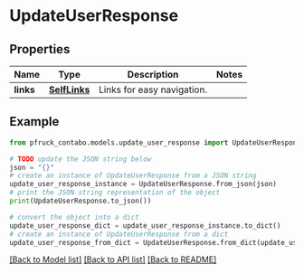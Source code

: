 # UpdateUserResponse


## Properties

Name | Type | Description | Notes
------------ | ------------- | ------------- | -------------
**links** | [**SelfLinks**](SelfLinks.md) | Links for easy navigation. | 

## Example

```python
from pfruck_contabo.models.update_user_response import UpdateUserResponse

# TODO update the JSON string below
json = "{}"
# create an instance of UpdateUserResponse from a JSON string
update_user_response_instance = UpdateUserResponse.from_json(json)
# print the JSON string representation of the object
print(UpdateUserResponse.to_json())

# convert the object into a dict
update_user_response_dict = update_user_response_instance.to_dict()
# create an instance of UpdateUserResponse from a dict
update_user_response_from_dict = UpdateUserResponse.from_dict(update_user_response_dict)
```
[[Back to Model list]](../README.md#documentation-for-models) [[Back to API list]](../README.md#documentation-for-api-endpoints) [[Back to README]](../README.md)


